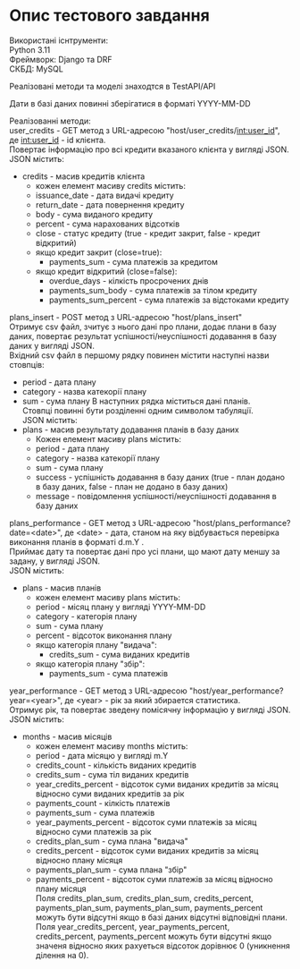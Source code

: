 # Опис тестового завдання

Використані існтрументи:<br> 
Python 3.11<br> 
Фреймворк: Django та DRF<br> 
СКБД: MySQL<br> 


Реалізовані методи та моделі знаходтся в TestAPI/API<br> 

Дати в базі даних повинні зберігатися в форматі YYYY-MM-DD<br> 

Реалізованні методи:<br> 
user_credits - GET метод з URL-адресою "host/user_credits/<int:user_id>", де <int:user_id> - id клієнта.<br>
Повертає інформацію про всі кредити вказаного клієнта у вигляді JSON.<br>
JSON містить:
- credits - масив кредитів клієнта
	- кожен елемент масиву credits містить:
	- issuance_date - дата видачі кредиту
	- return_date - дата повернення кредиту
	- body - сума виданого кредиту
	- percent - сума нарахованих відсотків
	- close - статус кредиту (true - кредит закрит, false - кредит відкритий)
	- якщо кредит закрит (close=true):
		- payments_sum - сума платежів за кредитом
	- якщо кредит відкритий (close=false):
		- overdue_days - кілкість просрочених днів
		- payments_sum_body - сума платежів за тілом кредиту
		- payments_sum_percent - сума платежів за відстоками кредиту


plans_insert - POST метод з URL-адресою "host/plans_insert"<br>
Отримує csv файл, зчитує з нього дані про плани, додає плани в базу даних, повертає результат успішності/неуспішності додавання в базу даних у вигляді JSON.<br>
Вхідний csv файл в першому рядку повинен містити наступні назви стовпців:
- period - дата плану
- category - назва катекорії плану
- sum - сума плану
В наступних рядка міститься дані планів.<br>
Cтовпці повинні бути розділенні одним символом табуляції.<br>
JSON містить:
- plans - масив результату додавання планів в базу даних
	- Кожен елемент масиву plans містить:
	- period - дата плану
	- category - назва катекорії плану
	- sum - сума плану
	- success - успішність додавання в базу даних (true - план додано в базу даних, false - план не додано в базу даних)
	- message - повідомлення успішності/неуспішності додавання в базу даних


plans_performance - GET метод з URL-адресою "host/plans_performance?date=\<date\>", де \<date\> -  дата, станом на яку відбувається перевірка виконання планів в форматі d.m.Y .<br>
Приймає дату та повертає дані про усі плани, що мают дату меншу за задану, у вигляді JSON.<br>
JSON містить:
- plans - масив планів
	- кожен елемент масиву plans містить:
	- period - місяц плану у вигляді YYYY-MM-DD
	- category - категорія плану
	- sum - сума плану
	- percent - відсоток виконання плану
	- якщо категорія плану "видача":
		- credits_sum - сума виданих кредитів
	- якщо категорія плану "збір":
		- payments_sum - сума платежів


year_performance - GET метод з URL-адресою "host/year_performance?year=\<year\>", де \<year\> - рік за який збирается статистика.<br>
Отримує рік, та повертає зведену помісячну інформацію у вигляді JSON.<br>
JSON містить:
- months - масив місяців
	- кожен елемент масиву months містить:
	- period - дата місяцю у вигляді m.Y
	- credits_count - кількість виданих кредитів
	- credits_sum - сума тіл виданих кредитів
	- year_credits_percent - відсоток суми виданих кредитів за місяц відносно суми виданих кредитів за рік
	- payments_count - кілкість платежів
	- payments_sum - сума платежів
	- year_payments_percent - відсоток суми платежів за місяц відносно суми платежів за рік
	- credits_plan_sum - сума плана "видача"
	- credits_percent - відсоток суми виданих кредитів за місяц відносно плану місяця
	- payments_plan_sum - сума плана "збір"
	- payments_percent - відсоток суми платежів за місяц відносно плану місяця<br>
Поля credits_plan_sum, credits_plan_sum, credits_percent, payments_plan_sum, payments_plan_sum, payments_percent можуть бути відсутні якщо в базі даних відсутні відповідні плани.<br>
Поля year_credits_percent, year_payments_percent, credits_percent, payments_percent можуть бути відсутні якщо значеня відносно яких рахуеться відсоток дорівнює 0 (уникнення ділення на 0).	<br>